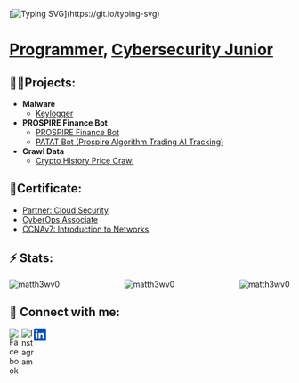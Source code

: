[![Typing SVG](https://readme-typing-svg.demolab.com?font=Fraunces&weight=500&size=30&pause=1000&width=435&lines=Hi%2C+I'm+Matthew!)](https://git.io/typing-svg)
<h1><a href="https://github.com/Matth3wV0">Programmer</a>, <a href="https://www.linkedin.com/in/%C4%91%E1%BB%A9c-v%C3%B5-65b24b250/">Cybersecurity Junior</a></h1>


<h2>👨‍💻Projects:</h2>

- <b>Malware</b>
  - [Keylogger](https://github.com/Matth3wV0/Matth3wV0)
- <b>PROSPIRE Finance Bot</b>
  - [PROSPIRE Finance Bot](https://github.com/Matth3wV0/PROSPIRE-Finance-Bot)
  - [PATAT Bot (Prospire Algorithm Trading AI Tracking)](https://github.com/Matth3wV0/Prospire-Algorithm-Trading-AI-Tracking)
- <b>Crawl Data</b>
  - [Crypto History Price Crawl](https://github.com/Matth3wV0/Matth3wV0)


<h2>📖Certificate:</h2>

  - [Partner: Cloud Security](https://github.com/Matth3wV0/Certificates/blob/main/Partner%20Cloud%20Security.pdf)
  - [CyberOps Associate](https://github.com/Matth3wV0/Certificates/blob/main/CyberOps%20Associate.pdf)
  - [CCNAv7: Introduction to Networks](https://github.com/Matth3wV0/Certificates/blob/main/CCNAv7%20Introduction%20to%20Networks.pdf)

<!--
----PROFILE VIEWS----
<details>
  <summary>About 👤</summary>
  <div align="center">
    <h2>About this Account</h2>
    <p>
      <a href="github.com/Matth3wV0" target="_blank">
        <img src="https://komarev.com/ghpvc/?username=Matth3wV0&style=for-the-badge&label=PROFILE+VIEWS" height="25" alt="views count">
      </a>
  </div>
</details>
-->
<!--
<p><img align="center" src="https://github-readme-stats.vercel.app/api/top-langs?username=matth3wv0&show_icons=true&locale=en&layout=compact" alt="matth3wv0" /></p>
-->

<h2> ⚡ Stats:</h2>

<p> <img align="right" src="https://github-readme-stats.vercel.app/api?username=matth3wv0&show_icons=true&locale=en" alt="matth3wv0" /></p>

<p><img align="left" src="https://github-readme-streak-stats.herokuapp.com/?user=matth3wv0&" alt="matth3wv0" /></p>

<p align="center"> <img src="https://komarev.com/ghpvc/?username=matth3wv0&label=Profile%20views&color=0e75b6&style=flat" alt="matth3wv0" /> </p>


<h2> 🤳 Connect with me:</h2>

[<img align="left" alt="Facebook" width="22px" src="https://raw.githubusercontent.com/rahuldkjain/github-profile-readme-generator/master/src/images/icons/Social/facebook.svg" />][facebook]
[<img align="left" alt="Instagram" width="22px" src="https://raw.githubusercontent.com/rahuldkjain/github-profile-readme-generator/master/src/images/icons/Social/instagram.svg" />][instagram]
[<img align="left" alt="LinkedIn" width="22px" src="https://github.com/mahendrasaikumargandham/mahendrasaikumargandham/blob/master/logos/linkedin.svg" />][linkedin]


[facebook]: https://www.facebook.com/profile.php?id=100009123107065
[instagram]: https://www.instagram.com/votrongduc__
[linkedin]: https://www.linkedin.com/in/%C4%91%E1%BB%A9c-v%C3%B5-65b24b250/

<!--
**joshmadakor1/joshmadakor1** is a ✨ _special_ ✨ repository because its `README.md` (this file) appears on your GitHub profile.

Here are some ideas to get you started:

- 🔭 I’m currently working on ...
- 🌱 I’m currently learning ...
- 👯 I’m looking to collaborate on ...
- 🤔 I’m looking for help with ...
- 💬 Ask me about ...
- 📫 How to reach me: ...
- 😄 Pronouns: ...
- ⚡ Fun fact: ...
-->
